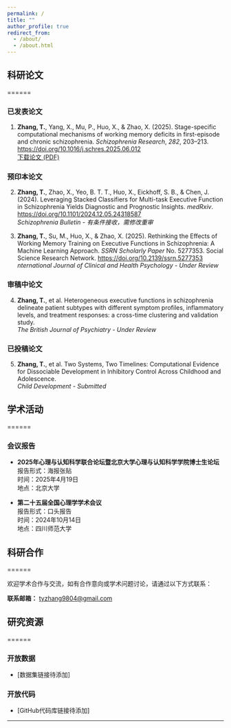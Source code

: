 ```yaml
---
permalink: /
title: ""
author_profile: true
redirect_from: 
  - /about/
  - /about.html
---
```


## 科研论文
======

### 已发表论文
1. **Zhang, T.**, Yang, X., Mu, P., Huo, X., & Zhao, X. (2025). Stage-specific computational mechanisms of working memory deficits in first-episode and chronic schizophrenia. *Schizophrenia Research*, *282*, 203–213. https://doi.org/10.1016/j.schres.2025.06.012  
   [下载论文 (PDF)](https://tyzhang98.github.io/zhang/files/paper1.pdf)

### 预印本论文
2. **Zhang, T.**, Zhao, X., Yeo, B. T. T., Huo, X., Eickhoff, S. B., & Chen, J. (2024). Leveraging Stacked Classifiers for Multi-task Executive Function in Schizophrenia Yields Diagnostic and Prognostic Insights. *medRxiv*. https://doi.org/10.1101/2024.12.05.24318587  
   *Schizophrenia Bulletin - 有条件接收，需修改重审*

3. **Zhang, T.**, Su, M., Huo, X., & Zhao, X. (2025). Rethinking the Effects of Working Memory Training on Executive Functions in Schizophrenia: A Machine Learning Approach. *SSRN Scholarly Paper* No. 5277353. Social Science Research Network. https://doi.org/10.2139/ssrn.5277353
  *nternational Journal of Clinical and Health Psychology - Under Review*

### 审稿中论文
4. **Zhang, T.**, et al. Heterogeneous executive functions in schizophrenia delineate patient subtypes with different symptom profiles, inflammatory levels, and treatment responses: a cross-time clustering and validation study.  
   *The British Journal of Psychiatry - Under Review*

### 已投稿论文
5. **Zhang, T.**, et al. Two Systems, Two Timelines: Computational Evidence for Dissociable Development in Inhibitory Control Across Childhood and Adolescence.  
   *Child Development - Submitted*

## 学术活动
======

### 会议报告
- **2025年心理与认知科学联合论坛暨北京大学心理与认知科学学院博士生论坛**  
  报告形式：海报张贴  
  时间：2025年4月19日  
  地点：北京大学

- **第二十五届全国心理学学术会议**  
  报告形式：口头报告  
  时间：2024年10月14日  
  地点：四川师范大学

## 科研合作
======

欢迎学术合作与交流，如有合作意向或学术问题讨论，请通过以下方式联系：

**联系邮箱：** tyzhang9804@gmail.com

## 研究资源
======

### 开放数据
- [数据集链接待添加]

### 开放代码
- [GitHub代码库链接待添加]

---
